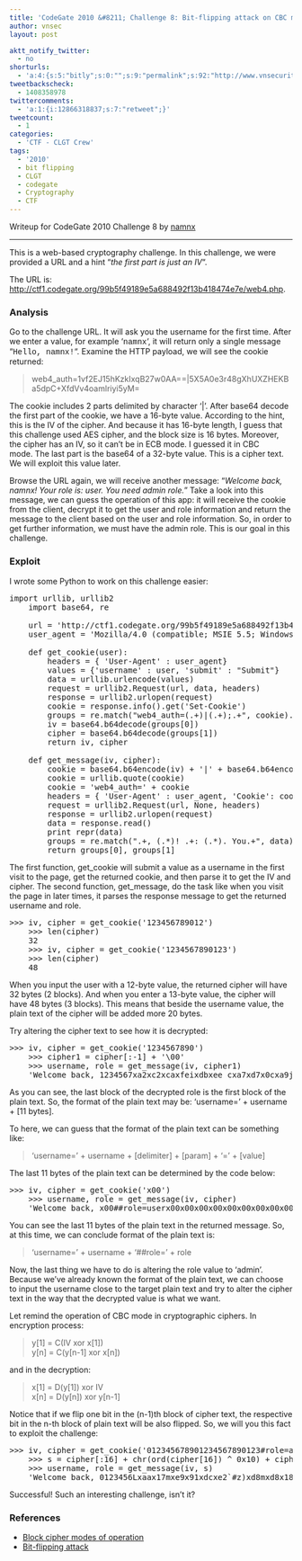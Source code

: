 ```yaml
---
title: 'CodeGate 2010 &#8211; Challenge 8: Bit-flipping attack on CBC mode'
author: vnsec
layout: post

aktt_notify_twitter:
  - no
shorturls:
  - 'a:4:{s:5:"bitly";s:0:"";s:9:"permalink";s:92:"http://www.vnsecurity.net/2010/03/codegate-2010-challenge-8-bit-flipping-attack-on-cbc-mode/";s:7:"tinyurl";s:26:"http://tinyurl.com/ybxunqw";s:4:"isgd";s:18:"http://is.gd/aVJJX";}'
tweetbackscheck:
  - 1408358978
twittercomments:
  - 'a:1:{i:12866318837;s:7:"retweet";}'
tweetcount:
  - 1
categories:
  - 'CTF - CLGT Crew'
tags:
  - '2010'
  - bit flipping
  - CLGT
  - codegate
  - Cryptography
  - CTF
---
```

Writeup for CodeGate 2010 Challenge 8 by <a href="http://namnham.blogspot.com/" target="_blank">namnx</a>

* * *

This is a web-based cryptography challenge. In this challenge, we were provided a URL and a hint &#8220;*the first part is just an IV*&#8220;.

The URL is: <http://ctf1.codegate.org/99b5f49189e5a688492f13b418474e7e/web4.php>.

### Analysis

Go to the challenge URL. It will ask you the username for the first time. After we enter a value, for example &#8216;<span style="font-family: 'Courier New',Courier,monospace">namnx</span>&#8216;, it will return only a single message &#8220;<span style="font-family: 'Courier New',Courier,monospace">Hello, namnx!</span>&#8220;. Examine the HTTP payload, we will see the cookie returned:

> web4_auth=1vf2EJ15hKzkIxqB27w0AA==|5X5A0e3r48gXhUXZHEKBa5dpC+XfdVv4oamlriyi5yM=

The cookie includes 2 parts delimited by character &#8216;|&#8217;. After base64 decode the first part of the cookie, we have a 16-byte value. According to the hint, this is the IV of the cipher. And because it has 16-byte length, I guess that this challenge used AES cipher, and the block size is 16 bytes. Moreover, the cipher has an IV, so it can&#8217;t be in ECB mode. I guessed it in CBC mode. The last part is the base64 of a 32-byte value. This is a cipher text. We will exploit this value later.

Browse the URL again, we will receive another message: &#8220;*Welcome back, namnx! Your role is: user. You need admin role.*&#8221; Take a look into this message, we can guess the operation of this app: it will receive the cookie from the client, decrypt it to get the user and role information and return the message to the client based on the user and role information. So, in order to get further information, we must have the admin role. This is our goal in this challenge.**<span style="font-family: Georgia,'Times New Roman',serif"> </span>**

### Exploit

I wrote some Python to work on this challenge easier:

<pre class="brush: python; title: ; notranslate" title="">import urllib, urllib2
    import base64, re

    url = 'http://ctf1.codegate.org/99b5f49189e5a688492f13b418474e7e/web4.php'
    user_agent = 'Mozilla/4.0 (compatible; MSIE 5.5; Windows NT)'

    def get_cookie(user):
        headers = { 'User-Agent' : user_agent}
        values = {'username' : user, 'submit' : "Submit"}
        data = urllib.urlencode(values)
        request = urllib2.Request(url, data, headers)
        response = urllib2.urlopen(request)
        cookie = response.info().get('Set-Cookie')
        groups = re.match("web4_auth=(.+)|(.+);.+", cookie).groups()
        iv = base64.b64decode(groups[0])
        cipher = base64.b64decode(groups[1])
        return iv, cipher

    def get_message(iv, cipher):
        cookie = base64.b64encode(iv) + '|' + base64.b64encode(cipher)
        cookie = urllib.quote(cookie)
        cookie = 'web4_auth=' + cookie
        headers = { 'User-Agent' : user_agent, 'Cookie': cookie}
        request = urllib2.Request(url, None, headers)
        response = urllib2.urlopen(request)
        data = response.read()
        print repr(data)
        groups = re.match(".+, (.*)! .+: (.*). You.+", data).groups()
        return groups[0], groups[1]
</pre>

The first function, get\_cookie will submit a value as a username in the first visit to the page, get the returned cookie, and then parse it to get the IV and cipher. The second function, get\_message, do the task like when you visit the page in later times, it parses the response message to get the returned username and role.

<pre class="brush: python; title: ; notranslate" title="">&gt;&gt;&gt; iv, cipher = get_cookie('123456789012')
    &gt;&gt;&gt; len(cipher)
    32
    &gt;&gt;&gt; iv, cipher = get_cookie('1234567890123')
    &gt;&gt;&gt; len(cipher)
    48
</pre>

When you input the user with a 12-byte value, the returned cipher will have 32 bytes (2 blocks). And when you enter a 13-byte value, the cipher will have 48 bytes (3 blocks). This means that beside the username value, the plain text of the cipher will be added more 20 bytes.

Try altering the cipher text to see how it is decrypted:

<pre class="brush: python; title: ; notranslate" title="">&gt;&gt;&gt; iv, cipher = get_cookie('1234567890')
    &gt;&gt;&gt; cipher1 = cipher[:-1] + '&#092;&#048;0'
    &gt;&gt;&gt; username, role = get_message(iv, cipher1)
    'Welcome back, 1234567xa2xc2xcaxfeixdbxee_cxa7xd7x0cxa9jxe0xbb! Your role is: . You need admin role.'
</pre>

As you can see, the last block of the decrypted role is the first block of the plain text. So, the format of the plain text may be: &#8216;username=&#8217; + username + [11 bytes].

To here, we can guess that the format of the plain text can be something like:

> &#8216;username=&#8217; + username + [delimiter] + [param] + &#8216;=&#8217; + [value]

The last 11 bytes of the plain text can be determined by the code below:

<pre class="brush: python; title: ; notranslate" title="">&gt;&gt;&gt; iv, cipher = get_cookie('x00')
    &gt;&gt;&gt; username, role = get_message(iv, cipher)
    'Welcome back, x00##role=userx00x00x00x00x00x00x00x00x00x00x00! Your role is: . You need admin role.'
</pre>

You can see the last 11 bytes of the plain text in the returned message. So, at this time, we can conclude format of the plain text is:

> &#8216;username=&#8217; + username + &#8216;##role=&#8217; + role

Now, the last thing we have to do is altering the role value to &#8216;admin&#8217;. Because we&#8217;ve already known the format of the plain text, we can choose to input the username close to the target plain text and try to alter the cipher text in the way that the decrypted value is what we want.

Let remind the operation of CBC mode in cryptographic ciphers. In encryption process:

> y[1] = C(IV xor x[1])  
> y[n] = C(y[n-1] xor x[n])

and in the decryption:

> x[1] = D(y[1]) xor IV  
> x[n] = D(y[n]) xor y[n-1]

Notice that if we flip one bit in the (n-1)th block of cipher text, the respective bit in the n-th block of plain text will be also flipped. So, we will you this fact to exploit the challenge:

<pre class="brush: python; title: ; notranslate" title="">&gt;&gt;&gt; iv, cipher = get_cookie('012345678901234567890123#role=admin')
    &gt;&gt;&gt; s = cipher[:16] + chr(ord(cipher[16]) ^ 0x10) + cipher[17:]
    &gt;&gt;&gt; username, role = get_message(iv, s)
    'Welcome back, 0123456Lxaax17mxe9x91xdcxe2`#z)xd8mxd8x18! Your role is: admin. You need admin role. Congratulations! Here is your flag: the_magic_words_are_squeamish_ossifrage_^-^!!!!!'
</pre>

Successful! Such an interesting challenge, isn&#8217;t it?

### References

*   <a href="http://en.wikipedia.org/wiki/Block_cipher_modes_of_operation" target="_blank">Block cipher modes of operation</a>
*   <a href="http://en.wikipedia.org/wiki/Bit-flipping_attack" target="_blank">Bit-flipping attack</a>